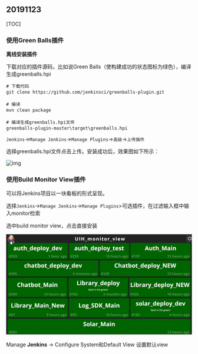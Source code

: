 ## 20191123

[TOC]

### 使用Green Balls插件

**离线安装插件**

下载对应的插件源码，比如说Green Balls（使构建成功的状态图标为绿色），编译生成greenballs.hpi

```shell
# 下载代码
git clone https://github.com/jenkinsci/greenballs-plugin.git

# 编译
mvn clean package

# 编译生成greenballs.hpi文件
greenballs-plugin-master\target\greenballs.hpi

```

`Jenkins`->`Manage Jenkins`->`Manage Plugins`->`高级`->`上传插件`

选择greenballs.hpi文件点击上传。安装成功后，效果图如下所示：

![img](C:\Users\cheng.lu\Desktop\temp\workspace\jenkins\pics\jenkins_20191223\企业微信截图_15770698066916.png)

### 使用Build Monitor View插件

可以将Jenkins项目以一块看板的形式呈现。

选择`Jenkins`->`Manage Jenkins`->`Manage Plugins`>可选插件，在过滤输入框中输入monitor检索

选中build monitor view，点击直接安装

![img](pics/jenkins_20191223/企业微信截图_15912583674000.png)

Manage **Jenkins** -> Configure System和Default View 设置默认view